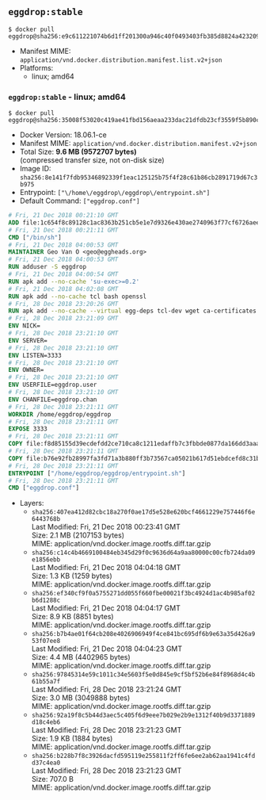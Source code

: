 ## `eggdrop:stable`

```console
$ docker pull eggdrop@sha256:e9c611221074b6d1ff201300a946c40f0493403fb385d8824a4232094f1d85e4
```

-	Manifest MIME: `application/vnd.docker.distribution.manifest.list.v2+json`
-	Platforms:
	-	linux; amd64

### `eggdrop:stable` - linux; amd64

```console
$ docker pull eggdrop@sha256:35008f53020c419ae41fbd156aeaa233dac21dfdb23cf3559f5b890ce2b32e0b
```

-	Docker Version: 18.06.1-ce
-	Manifest MIME: `application/vnd.docker.distribution.manifest.v2+json`
-	Total Size: **9.6 MB (9572707 bytes)**  
	(compressed transfer size, not on-disk size)
-	Image ID: `sha256:8e141f7fdb95346892339f1eac125125b75f4f28c61b86cb2891719d67c3b975`
-	Entrypoint: `["\/home\/eggdrop\/eggdrop\/entrypoint.sh"]`
-	Default Command: `["eggdrop.conf"]`

```dockerfile
# Fri, 21 Dec 2018 00:21:10 GMT
ADD file:1c654f8c89128c1ac8363b251cb5e1e7d9326e430ae2740963f77cf6726aee0b in / 
# Fri, 21 Dec 2018 00:21:11 GMT
CMD ["/bin/sh"]
# Fri, 21 Dec 2018 04:00:53 GMT
MAINTAINER Geo Van O <geo@eggheads.org>
# Fri, 21 Dec 2018 04:00:53 GMT
RUN adduser -S eggdrop
# Fri, 21 Dec 2018 04:00:54 GMT
RUN apk add --no-cache 'su-exec>=0.2'
# Fri, 21 Dec 2018 04:02:08 GMT
RUN apk add --no-cache tcl bash openssl
# Fri, 28 Dec 2018 23:20:26 GMT
RUN apk add --no-cache --virtual egg-deps tcl-dev wget ca-certificates make tar gpgme build-base openssl-dev   && wget ftp://ftp.eggheads.org/pub/eggdrop/source/1.8/eggdrop-1.8.4.tar.gz   && wget ftp://ftp.eggheads.org/pub/eggdrop/source/1.8/eggdrop-1.8.4.tar.gz.asc   && gpg --keyserver ha.pool.sks-keyservers.net --recv-key E01C240484DE7DBE190FE141E7667DE1D1A39AFF   && gpg --batch --verify eggdrop-1.8.4.tar.gz.asc eggdrop-1.8.4.tar.gz   && command -v gpgconf > /dev/null   && gpgconf --kill all   && rm eggdrop-1.8.4.tar.gz.asc   && tar -zxvf eggdrop-1.8.4.tar.gz   && rm eggdrop-1.8.4.tar.gz   && ( cd eggdrop-1.8.4     && ./configure     && make config     && make     && make install DEST=/home/eggdrop/eggdrop )   && rm -rf eggdrop-1.8.4   && mkdir /home/eggdrop/eggdrop/data   && chown -R eggdrop /home/eggdrop/eggdrop   && apk del egg-deps
# Fri, 28 Dec 2018 23:21:09 GMT
ENV NICK=
# Fri, 28 Dec 2018 23:21:10 GMT
ENV SERVER=
# Fri, 28 Dec 2018 23:21:10 GMT
ENV LISTEN=3333
# Fri, 28 Dec 2018 23:21:10 GMT
ENV OWNER=
# Fri, 28 Dec 2018 23:21:10 GMT
ENV USERFILE=eggdrop.user
# Fri, 28 Dec 2018 23:21:10 GMT
ENV CHANFILE=eggdrop.chan
# Fri, 28 Dec 2018 23:21:11 GMT
WORKDIR /home/eggdrop/eggdrop
# Fri, 28 Dec 2018 23:21:11 GMT
EXPOSE 3333
# Fri, 28 Dec 2018 23:21:11 GMT
COPY file:f8d85155d39ecdefdd2ce710ca8c1211edaffb7c3fbbde0877da166dd3aaa579 in /home/eggdrop/eggdrop 
# Fri, 28 Dec 2018 23:21:11 GMT
COPY file:b76e92fb28997fa3fd71a3b880ff3b73567ca05021b617d51ebdcefd8c31b457 in /home/eggdrop/eggdrop/scripts/ 
# Fri, 28 Dec 2018 23:21:11 GMT
ENTRYPOINT ["/home/eggdrop/eggdrop/entrypoint.sh"]
# Fri, 28 Dec 2018 23:21:11 GMT
CMD ["eggdrop.conf"]
```

-	Layers:
	-	`sha256:407ea412d82cbc18a270f0ae17d5e528e620bcf4661229e757446f6e6443768b`  
		Last Modified: Fri, 21 Dec 2018 00:23:41 GMT  
		Size: 2.1 MB (2107153 bytes)  
		MIME: application/vnd.docker.image.rootfs.diff.tar.gzip
	-	`sha256:c14c4b4669100484eb345d29f0c9636d64a9aa80000c00cfb724da09e1856ebb`  
		Last Modified: Fri, 21 Dec 2018 04:04:18 GMT  
		Size: 1.3 KB (1259 bytes)  
		MIME: application/vnd.docker.image.rootfs.diff.tar.gzip
	-	`sha256:ef340cf9f0a5755271dd055f660fbe00021f3bc4924d1ac4b985af02b6d1288c`  
		Last Modified: Fri, 21 Dec 2018 04:04:17 GMT  
		Size: 8.9 KB (8851 bytes)  
		MIME: application/vnd.docker.image.rootfs.diff.tar.gzip
	-	`sha256:b7b4ae01f64cb208e4026906949f4ce841bc695df6b9e63a35d426a953f07ee8`  
		Last Modified: Fri, 21 Dec 2018 04:04:23 GMT  
		Size: 4.4 MB (4402965 bytes)  
		MIME: application/vnd.docker.image.rootfs.diff.tar.gzip
	-	`sha256:97845314e59c1011c34e5603f5e0d845e9cf5bf52b6e84f8968d4c4b61b55a7f`  
		Last Modified: Fri, 28 Dec 2018 23:21:24 GMT  
		Size: 3.0 MB (3049888 bytes)  
		MIME: application/vnd.docker.image.rootfs.diff.tar.gzip
	-	`sha256:92a19f8c5b44d3aec5c405f6d9eee7b029e2b9e1312f40b9d3371889d18c4eb6`  
		Last Modified: Fri, 28 Dec 2018 23:21:23 GMT  
		Size: 1.9 KB (1884 bytes)  
		MIME: application/vnd.docker.image.rootfs.diff.tar.gzip
	-	`sha256:b228b7f8c3926dacfd595119e255811f2ff6fe6ee2ab62aa1941c4fdd37c4ea0`  
		Last Modified: Fri, 28 Dec 2018 23:21:23 GMT  
		Size: 707.0 B  
		MIME: application/vnd.docker.image.rootfs.diff.tar.gzip
